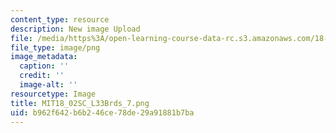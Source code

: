 ```yaml
---
content_type: resource
description: New image Upload
file: /media/https%3A/open-learning-course-data-rc.s3.amazonaws.com/18-02sc-multivariable-calculus-fall-2010/b962f642b6b246ce78de29a91881b7ba_MIT18_02SC_L33Brds_7.png
file_type: image/png
image_metadata:
  caption: ''
  credit: ''
  image-alt: ''
resourcetype: Image
title: MIT18_02SC_L33Brds_7.png
uid: b962f642-b6b2-46ce-78de-29a91881b7ba
---
```

